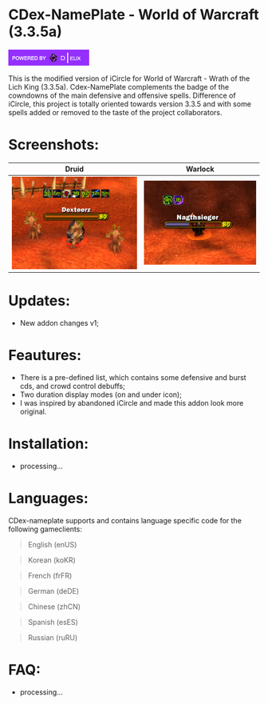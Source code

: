 # CDex-NamePlate - World of Warcraft (3.3.5a)

[![D|eux](https://raw.githubusercontent.com/dexteerz/cdex-nameplate/master/imgs/icon.png)](https://github.com/dexteerz/cdex-nameplate)

This is the modified version of iCircle for World of Warcraft - Wrath of the Lich King (3.3.5a).
Cdex-NamePlate complements the badge of the cowndowns of the main defensive and offensive spells. Difference of iCircle, this project is totally oriented towards version 3.3.5 and with some spells added or removed to the taste of the project collaborators.


# Screenshots:

| Druid | Warlock |
| ------ | ------ |
| [![DruidNameplateCds](https://raw.githubusercontent.com/dexteerz/cdex-nameplate/master/imgs/druidcds.png)]() | [![DruidNameplateCds](https://raw.githubusercontent.com/dexteerz/cdex-nameplate/master/imgs/warlockcds.png)]() |


# Updates:

- New addon changes v1;


# Feautures:

* There is a pre-defined list, which contains some defensive and burst cds, and crowd control debuffs;
* Two duration display modes (on and under icon);
* I was inspired by abandoned iCircle and made this addon look more original.


# Installation:

- processing...


# Languages:
CDex-nameplate supports and contains language specific code for the following gameclients:

> English (enUS)

> Korean (koKR)

> French (frFR)

> German (deDE)

> Chinese (zhCN)

> Spanish (esES)

> Russian (ruRU)



# FAQ:

- processing...